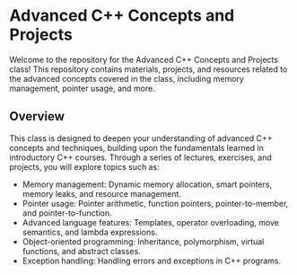 # Advanced C++ Concepts and Projects

Welcome to the repository for the Advanced C++ Concepts and Projects class! This repository contains materials, projects, and resources related to the advanced concepts covered in the class, including memory management, pointer usage, and more.

## Overview

This class is designed to deepen your understanding of advanced C++ concepts and techniques, building upon the fundamentals learned in introductory C++ courses. Through a series of lectures, exercises, and projects, you will explore topics such as:

- Memory management: Dynamic memory allocation, smart pointers, memory leaks, and resource management.
- Pointer usage: Pointer arithmetic, function pointers, pointer-to-member, and pointer-to-function.
- Advanced language features: Templates, operator overloading, move semantics, and lambda expressions.
- Object-oriented programming: Inheritance, polymorphism, virtual functions, and abstract classes.
- Exception handling: Handling errors and exceptions in C++ programs.

